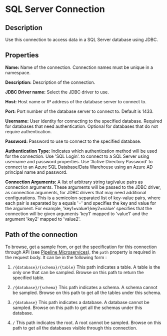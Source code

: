# SQL Server Connection


Description
-----------
Use this connection to access data in a SQL Server database using JDBC.

Properties
----------
**Name:** Name of the connection. Connection names must be unique in a namespace.

**Description:** Description of the connection.

**JDBC Driver name:** Select the JDBC driver to use.

**Host:** Host name or IP address of the database server to connect to.

**Port:** Port number of the database server to connect to. Default is 1433.

**Username:** User identity for connecting to the specified database. Required for databases that need
authentication. Optional for databases that do not require authentication.

**Password:** Password to use to connect to the specified database.

**Authentication Type:** Indicates which authentication method will be used for the connection. Use 'SQL Login'. to
connect to a SQL Server using username and password properties. Use 'Active Directory Password' to connect to an Azure
SQL Database/Data Warehouse using an Azure AD principal name and password.

**Connection Arguments:** A list of arbitrary string tag/value pairs as connection arguments. These arguments
will be passed to the JDBC driver, as connection arguments, for JDBC drivers that may need additional configurations.
This is a semicolon-separated list of key-value pairs, where each pair is separated by a equals '=' and specifies
the key and value for the argument. For example, 'key1=value1;key2=value' specifies that the connection will be
given arguments 'key1' mapped to 'value1' and the argument 'key2' mapped to 'value2'.

Path of the connection
----------------------
To browse, get a sample from, or get the specification for this connection through API (see [Pipeline Microservices](https://cdap.atlassian.net/wiki/spaces/DOCS/pages/975929350/Pipeline+Microservices)),
the `path` property is required in the request body. It can be in the following form :

1. `/{database}/{schema}/{table}`
   This path indicates a table. A table is the only one that can be sampled. Browse on this path to return the specified table.

2. `/{database}/{schema}`
   This path indicates a schema. A schema cannot be sampled. Browse on this path to get all the tables under this schema.

3. `/{database}`
   This path indicates a database. A database cannot be sampled. Browse on this path to get all the schemas under this database.

4. `/`
   This path indicates the root. A root cannot be sampled. Browse on this path to get all the databases visible through this connection.